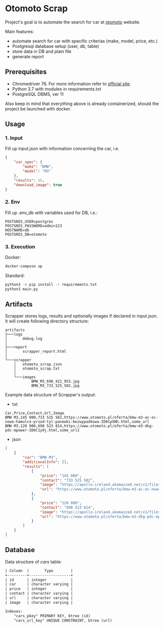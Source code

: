 # Otomoto Scrap
Project's goal is to automate the search for car at [otomoto](https://www.otomoto.pl) website. 

Main features:
- automate search for car with specific criterias (make, model, price, etc.)
- Postgresql database setup (user, db, table)
- store data in DB and plain file
- generate report 


## Prerequisites
- Chromedriver 76. For more information refer to [official site](https://sites.google.com/a/chromium.org/chromedriver/downloads).
- Python 3.7 with modules in requirements.txt
- PostgreSQL DBMS, ver 11

Also keep in mind that everything above is already containerized, should the project be launched with docker. 


## Usage
### 1. Input

Fill up input.json with information concerning the car, i.e.

```json
{
    "car_spec": {
        "make": "BMW", 
        "model": "M3"
    },
    "results": 15,
    "download_image": true
}
```

### 2. Env

Fill up .env_db with variables used for DB, i.e.:

```env
POSTGRES_USER=postgres
POSTGRES_PASSWORD=admin123
HOSTNAME=db
POSTGRES_DB=otomoto
```

### 3. Execution

Docker:

```bash
docker-compose up
```

Standard:

```bash
python3 -m pip install -r requirements.txt
python3 main.py
```

## Artifacts
Scrapper stores logs, results and optionally images if declared in input.json. It will create following directory structure:

```
artifacts
├───logs
│       debug.log
│
├───report
│       scrapper_report.html
│
└───scrapper
    │   otomoto_scrap.json
    │   otomoto_scrap.txt
    │
    └───images
            BMW_M3_698_421_953.jpg
            BMW_M3_733_525_582.jpg
```



Example data structure of Scrapper's output:

- txt
```csv
Car,Price,Contact,Url,Image
BMW M3,145 000,733 525 582,https://www.otomoto.pl/oferta/bmw-m3-ac-oc-nowe-hamulce-przod-tyl-panewki-bezwypadkowa-ID6CpXNh.html,some_url
BMW M3,120 000,698 523 814,https://www.otomoto.pl/oferta/bmw-m3-dkg-pdc-mpower-ID6C1y9j.html,some_url2

```
- json
```json
[
    {
        "car": "BMW M3",
        "additionalInfo": [],
        "results": [
            {
                "price": "145 000",
                "contact": "733 525 582",
                "image": "https://apollo-ireland.akamaized.net/v1/files/example1.jpg",
                "url": "https://www.otomoto.pl/oferta/bmw-m3-ac-oc-nowe-hamulce-przod-tyl-panewki-bezwypadkowa-ID6CpXNh.html"
            },
            {
                "price": "120 000",
                "contact": "698 523 814",
                "image": "https://apollo-ireland.akamaized.net/v1/files/example2.jpg",
                "url": "https://www.otomoto.pl/oferta/bmw-m3-dkg-pdc-mpower-ID6C1y9j.html"
            }
        ]
    }
]

```

## Database
Data structure of *cars* table:

```txt
| Column  |       Type        |
+---------+-------------------+
| id      | integer           |
| car     | character varying |
| price   | integer           |
| contact | character varying |
| url     | character varying |
| image   | character varying |

Indexes:
    "cars_pkey" PRIMARY KEY, btree (id)
    "cars_url_key" UNIQUE CONSTRAINT, btree (url)
```
